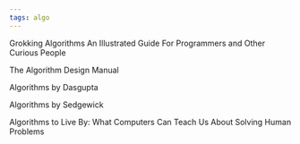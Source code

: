 ```yaml
---
tags: algo
---
```


Grokking Algorithms An Illustrated Guide For Programmers and Other Curious People

The Algorithm Design Manual

Algorithms by Dasgupta 

Algorithms by Sedgewick 

Algorithms to Live By: What Computers Can Teach Us About Solving Human Problems
